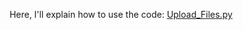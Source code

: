 <p align= "center">
  Here, I'll explain how to use the code: <a href="Upload_Files.py">Upload_Files.py</a> <br>
</p>
